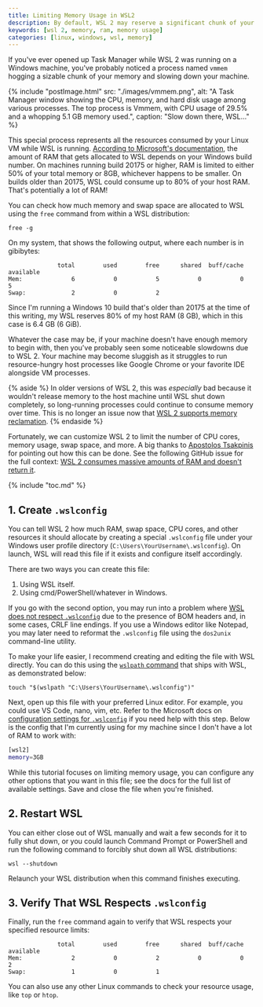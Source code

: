 ```yaml
---
title: Limiting Memory Usage in WSL2
description: By default, WSL 2 may reserve a significant chunk of your host RAM. Thankfully, we can limit its memory usage with a .wslconfig file.
keywords: [wsl 2, memory, ram, memory usage]
categories: [linux, windows, wsl, memory]
---
```


If you've ever opened up Task Manager while WSL 2 was running on a Windows machine, you've probably noticed a process named `vmmem` hogging a sizable chunk of your memory and slowing down your machine.

{% include "postImage.html" src: "./images/vmmem.png", alt: "A Task Manager window showing the CPU, memory, and hard disk usage among various processes. The top process is Vmmem, with CPU usage of 29.5% and a whopping 5.1 GB memory used.", caption: "Slow down there, WSL..." %}

This special process represents all the resources consumed by your Linux VM while WSL is running. [According to Microsoft's documentation](https://docs.microsoft.com/en-us/windows/wsl/wsl-config#configuration-setting-for-wslconfig), the amount of RAM that gets allocated to WSL depends on your Windows build number. On machines running build 20175 or higher, RAM is limited to either 50% of your total memory or 8GB, whichever happens to be smaller. On builds older than 20175, WSL could consume up to 80% of your host RAM. That's potentially a lot of RAM!

You can check how much memory and swap space are allocated to WSL using the `free` command from within a WSL distribution:

``` {data-copyable=true}
free -g
```

On my system, that shows the following output, where each number is in gibibytes:

```
              total        used        free      shared  buff/cache   available
Mem:              6           0           5           0           0           5
Swap:             2           0           2
```

Since I'm running a Windows 10 build that's older than 20175 at the time of this writing, my WSL reserves 80% of my host RAM (8 GB), which in this case is 6.4 GB (6 GiB).

Whatever the case may be, if your machine doesn't have enough memory to begin with, then you've probably seen some noticeable slowdowns due to WSL 2. Your machine may become sluggish as it struggles to run resource-hungry host processes like Google Chrome or your favorite IDE alongside VM processes.

{% aside %}
In older versions of WSL 2, this was *especially* bad because it wouldn't release memory to the host machine until WSL shut down completely, so long-running processes could continue to consume memory over time. This is no longer an issue now that [WSL 2 supports memory reclamation](https://devblogs.microsoft.com/commandline/memory-reclaim-in-the-windows-subsystem-for-linux-2/).
{% endaside %}

Fortunately, we can customize WSL 2 to limit the number of CPU cores, memory usage, swap space, and more. A big thanks to [Apostolos Tsakpinis](https://github.com/microsoft/WSL/issues/4166#issuecomment-526725261) for pointing out how this can be done. See the following GitHub issue for the full context: [WSL 2 consumes massive amounts of RAM and doesn't return it](https://github.com/microsoft/WSL/issues/4166).

{% include "toc.md" %}

## 1. Create `.wslconfig`

You can tell WSL 2 how much RAM, swap space, CPU cores, and other resources it should allocate by creating a special `.wslconfig` file under your Windows user profile directory (`C:\Users\YourUsername\.wslconfig`). On launch, WSL will read this file if it exists and configure itself accordingly.

There are two ways you can create this file:

1. Using WSL itself.
2. Using cmd/PowerShell/whatever in Windows.

If you go with the second option, you may run into a problem where [WSL does not respect `.wslconfig`](https://superuser.com/a/1697991/910187) due to the presence of BOM headers and, in some cases, CRLF line endings. If you use a Windows editor like Notepad, you may later need to reformat the `.wslconfig` file using the `dos2unix` command-line utility.

To make your life easier, I recommend creating and editing the file with WSL directly. You can do this using the [`wslpath` command](https://devblogs.microsoft.com/commandline/windows10v1803/#interoperability) that ships with WSL, as demonstrated below:

``` {data-copyable=true}
touch "$(wslpath "C:\Users\YourUsername\.wslconfig")"
```

Next, open up this file with your preferred Linux editor. For example, you could use VS Code, nano, vim, etc. Refer to the Microsoft docs on [configuration settings for `.wslconfig`](https://docs.microsoft.com/en-us/windows/wsl/wsl-config#configuration-setting-for-wslconfig) if you need help with this step. Below is the config that I'm currently using for my machine since I don't have a lot of RAM to work with:

```bash {data-file="C:\Users\YourUsername\.wslconfig" data-copyable=true}
[wsl2]
memory=3GB
```

While this tutorial focuses on limiting memory usage, you can configure any other options that you want in this file; see the docs for the full list of available settings. Save and close the file when you're finished.

## 2. Restart WSL

You can either close out of WSL manually and wait a few seconds for it to fully shut down, or you could launch Command Prompt or PowerShell and run the following command to forcibly shut down all WSL distributions:

``` {data-copyable=true}
wsl --shutdown
```

Relaunch your WSL distribution when this command finishes executing.

## 3. Verify That WSL Respects `.wslconfig`

Finally, run the `free` command again to verify that WSL respects your specified resource limits:

```
              total        used        free      shared  buff/cache   available
Mem:              2           0           2           0           0           2
Swap:             1           0           1
```

You can also use any other Linux commands to check your resource usage, like `top` or `htop`.
